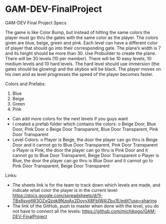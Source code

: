 # GAM-DEV-FinalProject
GAM-DEV Final Project Specs

The game is like Color Bump, but instead of hitting the same colors the player must go thru the gates with the same color as the player. The colors given are blue, beige, green and pink. Each level can have a different color of player that should go into their corresponding gate. The plane’s width is 7 and its height should be more than 30. Use Probuilder to create the plane. There will be 30 levels (10 per member). There will be 10 easy levels, 10 medium levels and 10 hard levels. The hard level should use immersion (the gates should be glowing) and the skybox will be black. The player moves on his own and as level progresses the speed of the player becomes faster.

Colors and Prefabs: 
  1.	Blue
  2.	Beige
  3.	Green 
  4.	Pink
  -	Can add more colors for the next levels if you guys want 
  -	I created a prefab folder which contains the colors:
    o	Beige Door, Blue Door, Pink Door
    o	Beige Door Transparent, Blue Door Transparent, Pink Door Transparent
  -	Level Colors:
    o	Player is Beige, the door the player can go thru is Beige Door and it cannot go to Blue Door Transparent, Pink Door Transparent
    o	Player is Pink, the door the player can go thru is Pink Door and it cannot go to Blue Door Transparent, Beige Door Transparent
    o	Player is Blue, the door the player can go thru is Blue Door and it cannot go to Pink Door Transparent, Beige Door Transparent

Links:
-	The sheets link is for the team to track down which levels are made, and indicate what color the player is in the current level: https://docs.google.com/spreadsheets/d/1I-TBx6svqtW3OZxQzqk9NzpAx2DoyyX8FbIW4iZbu1E/edit?usp=sharing
-	The link of the GitHub, push to master when done with the level, you do not have to connect all the levels: https://github.com/michikogo/GAM-DEV-FinalProject 
